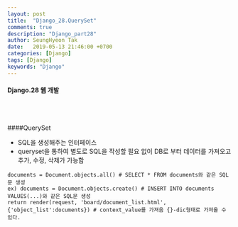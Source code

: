 ```yaml
---
layout: post
title:  "Django_28.QuerySet"
comments: true
description: "Django_part28"
author: SeungHyeon Tak
date:   2019-05-13 21:46:00 +0700
categories: [Django]
tags: [Django]
keywords: "Django"
---
```

#### Django.28 웹 개발
<br>
<br>

####QuerySet

- SQL을 생성해주는 인터페이스
- queryset을 통하여 별도로 SQL을 작성할 필요 없이 DB로 부터 데이터를 가져오고 추가, 수정, 삭제가 가능함

```
documents = Document.objects.all() # SELECT * FROM documents와 같은 SQL문 생성
ex) documents = Document.objects.create() # INSERT INTO documents VALUES(...)와 같은 SQL문 생성 
return render(request, 'board/document_list.html', {'object_list':documents}) # context_value를 가져옴 {}-dic형태로 가져올 수 있다.
```
